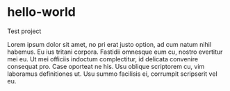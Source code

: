 # hello-world
Test project

Lorem ipsum dolor sit amet, no pri erat justo option, ad cum natum nihil habemus. Eu ius tritani corpora. Fastidii omnesque eum cu, nostro evertitur mei eu. Ut mei officiis indoctum complectitur, id delicata convenire consequat pro. Case oporteat ne his. Usu oblique scriptorem cu, vim laboramus definitiones ut. Usu summo facilisis ei, corrumpit scripserit vel eu.

